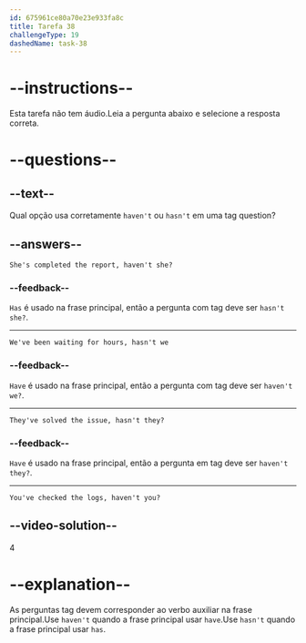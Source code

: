 ```yaml
---
id: 675961ce80a70e23e933fa8c
title: Tarefa 38
challengeType: 19
dashedName: task-38
---
```


# --instructions--

Esta tarefa não tem áudio.Leia a pergunta abaixo e selecione a resposta correta.

# --questions--

## --text--

Qual opção usa corretamente `haven't` ou `hasn't` em uma tag question?

## --answers--

`She's completed the report, haven't she?`

### --feedback--

`Has` é usado na frase principal, então a pergunta com tag deve ser `hasn't she?`.

---

`We've been waiting for hours, hasn't we`

### --feedback--

`Have` é usado na frase principal, então a pergunta com tag deve ser `haven't we?`.

---

`They've solved the issue, hasn't they?`

### --feedback--

`Have` é usado na frase principal, então a pergunta em tag deve ser `haven't they?`.

---

`You've checked the logs, haven't you?`

## --video-solution--

4

# --explanation--

As perguntas tag devem corresponder ao verbo auxiliar na frase principal.Use `haven't` quando a frase principal usar `have`.Use `hasn't` quando a frase principal usar `has`.
